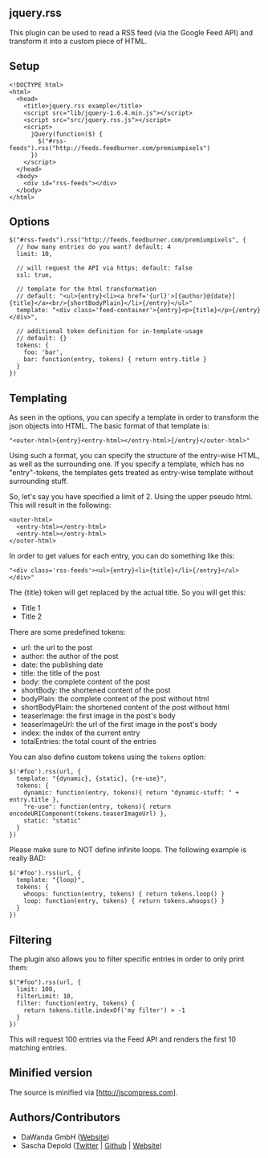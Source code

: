 ## jquery.rss

This plugin can be used to read a RSS feed (via the Google Feed API) and transform it into a custom piece of HTML.

## Setup

    <!DOCTYPE html>
    <html>
      <head>
        <title>jquery.rss example</title>
        <script src="lib/jquery-1.6.4.min.js"></script>
        <script src="src/jquery.rss.js"></script>
        <script>
          jQuery(function($) {
            $("#rss-feeds").rss("http://feeds.feedburner.com/premiumpixels")
          })
        </script>
      </head>
      <body>
        <div id="rss-feeds"></div>
      </body>
    </html>

## Options

    $("#rss-feeds").rss("http://feeds.feedburner.com/premiumpixels", {
      // how many entries do you want? default: 4
      limit: 10,

      // will request the API via https; default: false
      ssl: true,

      // template for the html transformation
      // default: "<ul>{entry}<li><a href='{url}'>[{author}@{date}] {title}</a><br/>{shortBodyPlain}</li>{/entry}</ul>"
      template: "<div class='feed-container'>{entry}<p>{title}</p>{/entry}</div>",

      // additional token definition for in-template-usage
      // default: {}
      tokens: {
        foo: 'bar',
        bar: function(entry, tokens) { return entry.title }
      }
    })

## Templating

As seen in the options, you can specify a template in order to transform the json objects into HTML.
The basic format of that template is:

    "<outer-html>{entry}<entry-html></entry-html>{/entry}</outer-html>"

Using such a format, you can specify the structure of the entry-wise HTML, as well as the surrounding one.
If you specify a template, which has no "entry"-tokens, the templates gets treated as entry-wise template without
surrounding stuff.

So, let's say you have specified a limit of 2. Using the upper pseudo html. This will result in the following:

    <outer-html>
      <entry-html></entry-html>
      <entry-html></entry-html>
    </outer-html>

In order to get values for each entry, you can do something like this:

    "<div class='rss-feeds'><ul>{entry}<li>{title}</li>{/entry}</ul></div>"

The {title} token will get replaced by the actual title. So you will get this:

  <div class="rss-feeds">
    <ul>
      <li>Title 1</li>
      <li>Title 2</li>
    </ul>
  </div>

There are some predefined tokens:

- url: the url to the post
- author: the author of the post
- date: the publishing date
- title: the title of the post
- body: the complete content of the post
- shortBody: the shortened content of the post
- bodyPlain: the complete content of the post without html
- shortBodyPlain: the shortened content of the post without html
- teaserImage: the first image in the post's body
- teaserImageUrl: the url of the first image in the post's body
- index: the index of the current entry
- totalEntries: the total count of the entries

You can also define custom tokens using the ```tokens``` option:

    $('#foo').rss(url, {
      template: "{dynamic}, {static}, {re-use}",
      tokens: {
        dynamic: function(entry, tokens){ return "dynamic-stuff: " + entry.title },
        "re-use": function(entry, tokens){ return encodeURIComponent(tokens.teaserImageUrl) },
        static: "static"
      }
    })

Please make sure to NOT define infinite loops. The following example is really BAD:

    $('#foo').rss(url, {
      template: "{loop}",
      tokens: {
        whoops: function(entry, tokens) { return tokens.loop() }
        loop: function(entry, tokens) { return tokens.whoops() }
      }
    })

## Filtering

The plugin also allows you to filter specific entries in order to only print them:

    $("#foo").rss(url, {
      limit: 100,
      filterLimit: 10,
      filter: function(entry, tokens) {
        return tokens.title.indexOf('my filter') > -1
      }
    })

This will request 100 entries via the Feed API and renders the first 10 matching entries.

## Minified version

The source is minified via [http://jscompress.com].

## Authors/Contributors

- DaWanda GmbH ([Website](http://dawanda.com))
- Sascha Depold ([Twitter](http://twitter.com/sdepold) | [Github](http://github.com/sdepold) | [Website](http://depold.com))
